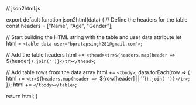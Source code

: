 // json2html.js

export default function json2html(data) {
  // Define the headers for the table
  const headers = ["Name", "Age", "Gender"];
  
  // Start building the HTML string with the table and user data attribute
  let html = `<table data-user="bpratapsingh281@gmail.com">`;

  // Add the table headers
  html += `<thead><tr>${headers.map(header => `<th>${header}</th>`).join('')}</tr></thead>`;

  // Add table rows from the data array
  html += `<tbody>`;
  data.forEach(row => {
    html += `<tr>${headers.map(header => `<td>${row[header] || ''}</td>`).join('')}</tr>`;
  });
  html += `</tbody></table>`;

  return html;
}
